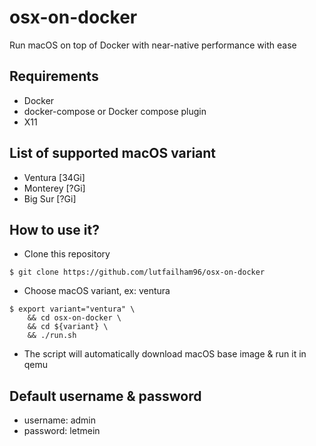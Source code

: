 # osx-on-docker
Run macOS on top of Docker with near-native performance with ease

## Requirements
- Docker
- docker-compose or Docker compose plugin
- X11

## List of supported macOS variant
- Ventura  [34Gi]
- Monterey [?Gi]
- Big Sur  [?Gi]

## How to use it?
- Clone this repository
```shell
$ git clone https://github.com/lutfailham96/osx-on-docker
```
- Choose macOS variant, ex: ventura
```shell
$ export variant="ventura" \
    && cd osx-on-docker \
    && cd ${variant} \
    && ./run.sh
```
- The script will automatically download macOS base image & run it in qemu

## Default username & password
- username: admin
- password: letmein
